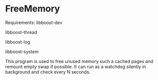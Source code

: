 # FreeMemory
Requirements:
libboost-dev

libboost-thread

libboost-log

libboost-system

This program is used to free unused memory such a cached pages and remount empty swap if possible.
It can run as a watchdog silently in background and check every N seconds.
